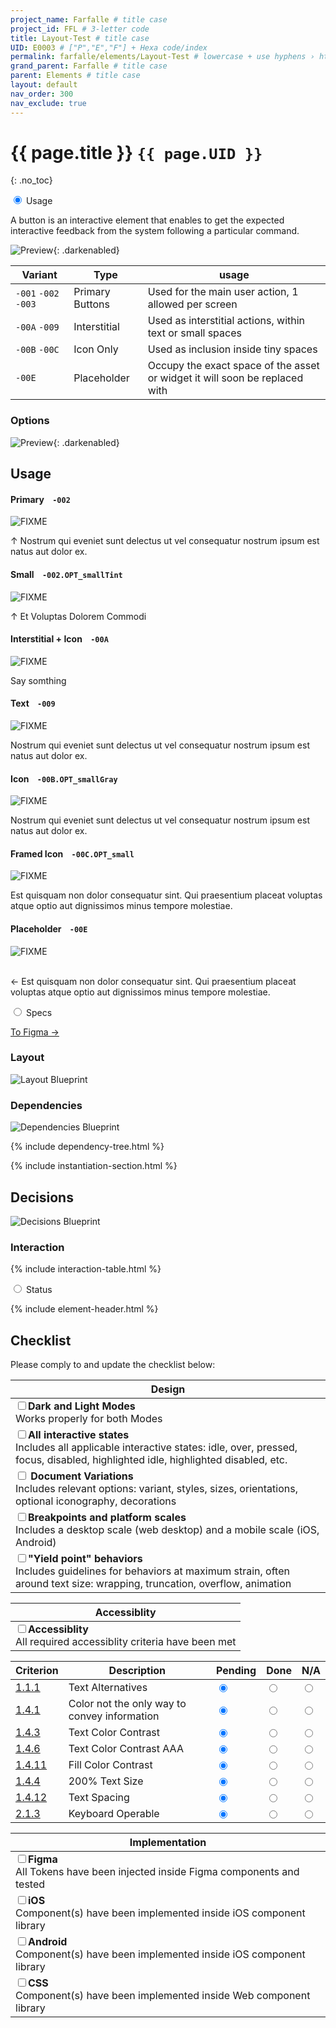 ```yaml
---
project_name: Farfalle # title case
project_id: FFL # 3-letter code
title: Layout-Test # title case
UID: E0003 # ["P","E","F"] + Hexa code/index
permalink: farfalle/elements/Layout-Test # lowercase + use hyphens › https://tinyurl.com/27kmc4rb
grand_parent: Farfalle # title case
parent: Elements # title case
layout: default
nav_order: 300
nav_exclude: true
---
```


# {{ page.title }} `{{ page.UID }}`
{: .no_toc}

<div class="tabs">
  <input type="radio" name="tabs_section_name" id="tab_name_01" checked="checked">
  <label for="tab_name_01" class="fatTab">Usage</label>
  <div class="tab" markdown="1">
<!-- ================ -->
<!-- ==== USAGE ===== -->
<!-- ================ -->

<p>
    A button is an interactive element that enables to get the expected interactive feedback from the system following a particular command.
</p>

![Preview]({{site.baseurl}}/assets/projects/{{page.project_id}}/images/YPL-DOC-FFL-E0003-preview_01.png){: .darkenabled}

<!-- - TOC
{:toc} -->

<table>
  <!-- <caption>my caption</caption> -->
  <thead>
    <tr>
      <th>Variant</th>
      <th>Type</th>
      <th>usage</th>
    </tr>
  </thead>
  <tbody>
    <tr>
      <td><code>-001</code> <code>-002</code> <code>-003</code></td>
      <td>Primary Buttons</td>
      <td>Used for the main user action, 1 allowed per screen</td>
    </tr>
    <tr>
      <td><code>-00A</code> <code>-009</code></td>
      <td>Interstitial</td>
      <td>Used as interstitial actions, within text or small spaces</td>
    </tr>           
    <tr>
      <td><code>-00B</code> <code>-00C</code></td>
      <td>Icon Only</td>
      <td>Used as inclusion inside tiny spaces</td>
    </tr>        
    <tr>
      <td><code>-00E</code></td>
      <td>Placeholder</td>
      <td>Occupy the exact space of the asset or widget it will soon be replaced with</td>
    </tr>         
  </tbody>
</table>

### Options

![Preview]({{site.baseurl}}/assets/projects/{{page.project_id}}/images/YPL-DOC-FFL-E0003-preview_02.png){: .darkenabled}

## Usage

<section class="flex-1_1-cols">
    <div>
        <h4>Primary  &nbsp;&nbsp; <code>-002</code></h4>
        <img src="{{site.baseurl}}/assets/projects/{{page.project_id}}/images/YPL-DOC-{{page.project_id}}-{{page.UID}}-usage_002_01.png" alt="FIXME">
        <p>↑ Nostrum qui eveniet sunt delectus ut vel consequatur nostrum ipsum est natus aut dolor ex.</p>        
    </div>
    <div>   
        <h4>Small  &nbsp;&nbsp; <code>-002.OPT_smallTint</code></h4>
        <img src="{{site.baseurl}}/assets/projects/{{page.project_id}}/images/YPL-DOC-{{page.project_id}}-{{page.UID}}-usage_002_OPT_smallTint_01.png" alt="FIXME">
        <p>↑ Et Voluptas Dolorem Commodi</p>        
    </div>
</section>

<section class="flex-1_1-cols">
    <div>
        <h4>Interstitial + Icon &nbsp;&nbsp; <code>-00A</code></h4>
        <img src="{{site.baseurl}}/assets/projects/{{page.project_id}}/images/YPL-DOC-{{page.project_id}}-{{page.UID}}-usage_00A_01.png" alt="FIXME">
        <p>Say somthing</p>
    </div>
    <div>
        <h4>Text  &nbsp;&nbsp; <code>-009</code></h4>
        <img src="{{site.baseurl}}/assets/projects/{{page.project_id}}/images/YPL-DOC-{{page.project_id}}-{{page.UID}}-usage_009_01.png" alt="FIXME">
        <p>Nostrum qui eveniet sunt delectus ut vel consequatur nostrum ipsum est natus aut dolor ex.</p>          
    </div>
</section>

<section class="flex-1_1-cols">
    <div>
        <h4>Icon  &nbsp;&nbsp;  <code>-00B.OPT_smallGray</code></h4>
        <img src="{{site.baseurl}}/assets/projects/{{page.project_id}}/images/YPL-DOC-{{page.project_id}}-{{page.UID}}-usage_00B_OPT_smallGray_01.png" alt="FIXME">
        <p>Nostrum qui eveniet sunt delectus ut vel consequatur nostrum ipsum est natus aut dolor ex.</p>          
    </div>
    <div>   
        <h4>Framed Icon  &nbsp;&nbsp;  <code>-00C.OPT_small</code></h4>
        <img src="{{site.baseurl}}/assets/projects/{{page.project_id}}/images/YPL-DOC-{{page.project_id}}-{{page.UID}}-usage_00C_OPT_small_01.png" alt="FIXME">
        <p>Est quisquam non dolor consequatur sint. Qui praesentium placeat voluptas atque optio aut dignissimos minus tempore molestiae.</p>
    </div>
</section>

<section class="flex-2_1-cols">
    <div>
        <h4>Placeholder  &nbsp;&nbsp; <code>-00E</code></h4>
        <img src="{{site.baseurl}}/assets/projects/{{page.project_id}}/images/YPL-DOC-{{page.project_id}}-{{page.UID}}-usage_00E_01.png" alt="FIXME">        
    </div>
    <div>
        <br>
        <p>← Est quisquam non dolor consequatur sint. Qui praesentium placeat voluptas atque optio aut dignissimos minus tempore molestiae.</p>
    </div>
</section>
  
  </div>
  <input type="radio" name="tabs_section_name" id="tab_name_02">
  <label for="tab_name_02" class="fatTab">Specs</label>
  <div class="tab" markdown="1">
<!-- ================= -->
<!-- ==== SPECS ====== -->
<!-- ================= -->

<a href="{{site.data[page.project_id][page.UID].meta.figmaLink}}" class="btn iconed figmaBadge">To Figma →<a>
<!-- FIXME: wrong figma URL ↑ should be https://www.figma.com/file/PU3d2lfOmmqlqw4Qkdiwai/Pasta-0.1.0?node-id=1737%3A68833&viewport=250%2C45%2C0.11&t=gdYBOoFvMhh6U3vN-11 -->

### Layout

![Layout Blueprint]({{site.baseurl}}/assets/projects/{{page.project_id}}/images/YPL-DOC-FFL-E0003-layout_01.png)

### Dependencies

![Dependencies Blueprint]({{site.baseurl}}/assets/projects/{{page.project_id}}/images/YPL-DOC-FFL-E0003-bp_dependencies_01.png)

{% include dependency-tree.html %}

{% include instantiation-section.html %}

## Decisions

![Decisions Blueprint]({{site.baseurl}}/assets/projects/{{page.project_id}}/images/YPL-DOC-FFL-E0003-bp_decisions_01.png)

### Interaction

{% include interaction-table.html %}

  </div>
  <input type="radio" name="tabs_section_name" id="tab_name_03">
  <label for="tab_name_03" class="fatTab">Status</label>
  <div class="tab" markdown="1">
<!-- ================= -->
<!-- ==== STATUS ===== -->
<!-- ================= -->

{% include element-header.html %}
<!-- FIXME: remove unused variants -->

## Checklist

Please comply to and update the checklist below:
<!-- FIXME: the markdown for table is very dirty, never ending dashes lines ↓ -->

| Design                                                                                                                                                                                                                                               |
| ---------------------------------------------------------------------------------------------------------------------------------------------------------------------------------------------------------------------------------------------------- |
| <input type="checkbox" data-status-category="design" class="checklistItem"><strong>Dark and Light Modes</strong><br>Works properly for both Modes                                                                                           |
| <input type="checkbox" data-status-category="design" class="checklistItem"><strong>All interactive states</strong><br>Includes all applicable interactive states: idle, over, pressed, focus, disabled, highlighted idle, highlighted disabled, etc. |
| <input type="checkbox" data-status-category="design" class="checklistItem"> <strong>Document Variations</strong><br>Includes relevant options: variant, styles, sizes, orientations, optional iconography, decorations                               |
| <input type="checkbox" data-status-category="design" class="checklistItem"><strong>Breakpoints and platform scales</strong><br>Includes a desktop scale (web desktop) and a mobile scale (iOS, Android)                                       |
| <input type="checkbox" data-status-category="design" class="checklistItem"><strong>"Yield point" behaviors</strong><br>Includes guidelines for behaviors at maximum strain, often around text size: wrapping, truncation, overflow, animation |

| Accessiblity                                                                                                                                                                     |
| -------------------------------------------------------------------------------------------------------------------------------------------------------------------------------- |
| <input type="checkbox" data-status-category="accessibility-global" class="checklistItem"><strong>Accessiblity</strong><br>All required accessiblity criteria have been met |

<table class="Last3ThCentered">
    <thead>
    <tr>
        <th>Criterion</th>
        <th>Description</th>
        <th>Pending</th>
        <th>Done</th>
        <th>N/A</th>
    </tr>
    </thead>
    <tbody>
    <tr>
        <td><a href="https://www.w3.org/TR/WCAG21/#text-alternatives">1.1.1</a></td>
        <td>Text Alternatives</td>
        <td><input type="radio"  data-status-category="accessibility" id="WCAG_1_1_1P" name="WCAG_1_1_1" value="pending" checked></td>
        <td><input type="radio"  data-status-category="accessibility" id="WCAG_1_1_1D" name="WCAG_1_1_1" value="done"></td>
        <td><input type="radio"  data-status-category="accessibility" id="WCAG_1_1_1N" name="WCAG_1_1_1" value="N/A"></td>
    </tr>
    <tr>
        <td><a href="https://www.w3.org/TR/WCAG21/#use-of-color">1.4.1</a></td>
        <td>Color not the only way to convey information</td>
        <td><input type="radio"  data-status-category="accessibility" id="WCAG_1_4_1P" name="WCAG_1_4_1" value="pending" checked></td>
        <td><input type="radio"  data-status-category="accessibility" id="WCAG_1_4_1D" name="WCAG_1_4_1" value="done"></td>
        <td><input type="radio"  data-status-category="accessibility" id="WCAG_1_4_1N" name="WCAG_1_4_1" value="N/A"></td>
    </tr>
    <tr>
        <td><a href="https://www.w3.org/TR/WCAG21/#contrast-minimum">1.4.3</a></td>
        <td>Text Color Contrast</td>
        <td><input type="radio"  data-status-category="accessibility" id="WCAG_1_4_3P" name="WCAG_1_4_3" value="pending" checked></td>
        <td><input type="radio"  data-status-category="accessibility" id="WCAG_1_4_3D" name="WCAG_1_4_3" value="done"></td>
        <td><input type="radio"  data-status-category="accessibility" id="WCAG_1_4_3N" name="WCAG_1_4_3" value="N/A"></td>
    </tr>
    <tr>
        <td><a href="https://www.w3.org/TR/WCAG21/#contrast-enhanced">1.4.6</a></td>
        <td>Text Color Contrast AAA</td>
        <td><input type="radio"  data-status-category="accessibility" id="WCAG_1_4_6P" name="WCAG_1_4_6" value="pending" checked></td>
        <td><input type="radio"  data-status-category="accessibility" id="WCAG_1_4_6D" name="WCAG_1_4_6" value="done"></td>
        <td><input type="radio"  data-status-category="accessibility" id="WCAG_1_4_6N" name="WCAG_1_4_6" value="N/A"></td>
    </tr>
    <tr>
        <td><a href="https://www.w3.org/TR/WCAG21/#non-text-contrast">1.4.11</a></td>
        <td>Fill Color Contrast</td>
        <td><input type="radio"  data-status-category="accessibility" id="WCAG_1_4_11P" name="WCAG_1_4_11" value="pending" checked></td>
        <td><input type="radio"  data-status-category="accessibility" id="WCAG_1_4_11D" name="WCAG_1_4_11" value="done"></td>
        <td><input type="radio"  data-status-category="accessibility" id="WCAG_1_4_11N" name="WCAG_1_4_11" value="N/A"></td>
    </tr>
    <tr>
        <td><a href="https://www.w3.org/TR/WCAG21/#resize-text">1.4.4</a></td>
        <td>200% Text Size</td>
        <td><input type="radio"  data-status-category="accessibility" id="WCAG_1_4_4P" name="WCAG_1_4_4" value="pending" checked></td>
        <td><input type="radio"  data-status-category="accessibility" id="WCAG_1_4_4D" name="WCAG_1_4_4" value="done"></td>
        <td><input type="radio"  data-status-category="accessibility" id="WCAG_1_4_4N" name="WCAG_1_4_4" value="N/A"></td>
    </tr>
    <tr>
        <td><a href="https://www.w3.org/TR/WCAG21/#text-spacing">1.4.12</a></td>
        <td>Text Spacing</td>
        <td><input type="radio"  data-status-category="accessibility" id="WCAG_1_4_12P" name="WCAG_1_4_12" value="pending" checked></td>
        <td><input type="radio"  data-status-category="accessibility" id="WCAG_1_4_12D" name="WCAG_1_4_12" value="done"></td>
        <td><input type="radio"  data-status-category="accessibility" id="WCAG_1_4_12N" name="WCAG_1_4_12" value="N/A"></td>
    </tr>
    <tr>
        <td><a href="https://www.w3.org/TR/WCAG21/#keyboard-no-exception">2.1.3</a></td>
        <td>Keyboard Operable</td>
        <td><input type="radio"  data-status-category="accessibility" id="WCAG_2_1_3P" name="WCAG_2_1_3" value="pending" checked></td>
        <td><input type="radio"  data-status-category="accessibility" id="WCAG_2_1_3D" name="WCAG_2_1_3" value="done"></td>
        <td><input type="radio"  data-status-category="accessibility" id="WCAG_2_1_3N" name="WCAG_2_1_3" value="N/A"></td>
    </tr>
    </tbody>
</table>


| Implementation                                                                                                                                                                 |
| ------------------------------------------------------------------------------------------------------------------------------------------------------------------------------ |
| <input type="checkbox" data-status-category="implementation" class="checklistItem"><strong>Figma</strong><br>All Tokens have been injected inside Figma components and tested  |
| <input type="checkbox" data-status-category="implementation" class="checklistItem"><strong>iOS</strong><br>Component(s) have been implemented inside iOS component library     |
| <input type="checkbox" data-status-category="implementation" class="checklistItem"><strong>Android</strong><br>Component(s) have been implemented inside iOS component library |
| <input type="checkbox" data-status-category="implementation" class="checklistItem"><strong>CSS</strong><br>Component(s) have been implemented inside Web component library     |

  </div>  
</div>

